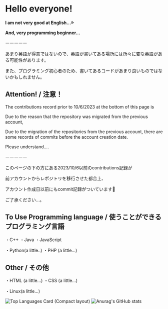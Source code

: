 # Hello everyone!
**I am not very good at English...💦**

**And, very programming beginner...**

ーーーーー

あまり英語が得意ではないので、英語が書いてある場所には所々に変な英語がある可能性があります。

また、プログラミング初心者のため、書いてあるコードがあまり良いものではないかもしれません。

## Attention! / 注意！

The contributions record prior to 10/6/2023 at the bottom of this page is

Due to the reason that the repository was migrated from the previous account,

Due to the migration of the repositories from the previous account, there are some records of commits before the account creation date.

Please understand....

ーーーーー

このページの下の方にある2023/10/6以前のcontributions記録が

前アカウントからレポジトリを移行させた都合上、

アカウント作成日以前にもcommit記録がついています🙇

ご了承ください...。

## To Use Programming language / 使うことができるプログラミング言語
・C++
・Java
・JavaScript

・Python(a little..)
・PHP (a little...)

## Other / その他
・HTML (a little...)
・CSS (a little...)

・Linux(a little...)
<!--
#### Repository name details
・"Discord_○○○○" → Discord bot

・"WebSite_○○○○" → Website template & I make website. (Not good...)

・"My-○○○○" → I using files! (a part it)

・"△△△△_○○○○" → △△△△ create program
-->

![Top Languages Card (Compact layout)](https://github-readme-stats.vercel.app/api/top-langs/?username=Ay2416&layout=pie&theme=transparent&langs_count=10)
![Anurag's GitHub stats](https://github-readme-stats.vercel.app/api?username=Ay2416&show_icons=true&theme=transparent)

<!--
**Ay2416/Ay2416** is a ✨ _special_ ✨ repository because its `README.md` (this file) appears on your GitHub profile.

Here are some ideas to get you started:

- 🔭 I’m currently working on ...
- 🌱 I’m currently learning ...
- 👯 I’m looking to collaborate on ...
- 🤔 I’m looking for help with ...
- 💬 Ask me about ...
- 📫 How to reach me: ...
- 😄 Pronouns: ...
- ⚡ Fun fact: ...
-->
